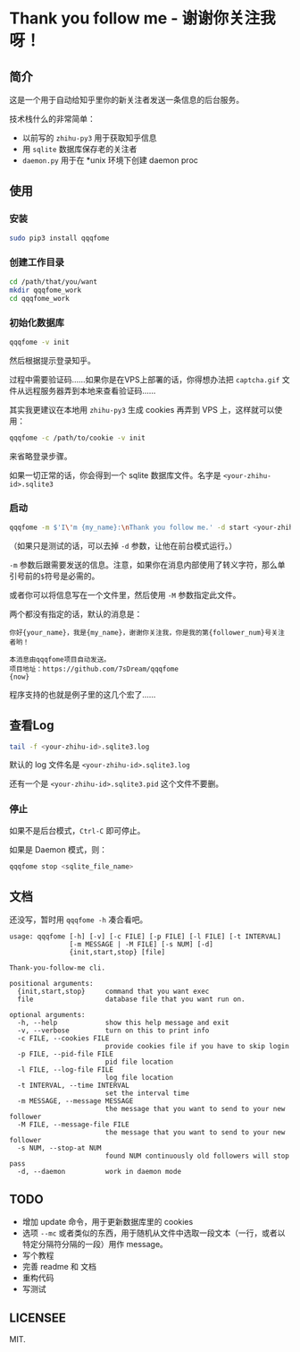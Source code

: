 # Thank you follow me - 谢谢你关注我呀！

## 简介

这是一个用于自动给知乎里你的新关注者发送一条信息的后台服务。

技术栈什么的非常简单：

- 以前写的 `zhihu-py3` 用于获取知乎信息
- 用 `sqlite` 数据库保存老的关注者
- `daemon.py` 用于在 *unix 环境下创建 daemon proc

## 使用

### 安装

```bash
sudo pip3 install qqqfome
```

### 创建工作目录

```bash
cd /path/that/you/want
mkdir qqqfome_work
cd qqqfome_work
```

### 初始化数据库

```bash
qqqfome -v init
```

然后根据提示登录知乎。

过程中需要验证码……如果你是在VPS上部署的话，你得想办法把 `captcha.gif` 文件从远程服务器弄到本地来查看验证码…… 

其实我更建议在本地用 `zhihu-py3` 生成 cookies 再弄到 VPS 上，这样就可以使用：

```bash
qqqfome -c /path/to/cookie -v init
```

来省略登录步骤。

如果一切正常的话，你会得到一个 sqlite 数据库文件。名字是 `<your-zhihu-id>.sqlite3`

### 启动

```bash
qqqfome -m $'I\'m {my_name}:\nThank you follow me.' -d start <your-zhihu-id>.sqlite3
```

（如果只是测试的话，可以去掉 `-d` 参数，让他在前台模式运行。）

`-m` 参数后跟需要发送的信息。注意，如果你在消息内部使用了转义字符，那么单引号前的`$`符号是必需的。

或者你可以将信息写在一个文件里，然后使用 `-M` 参数指定此文件。

两个都没有指定的话，默认的消息是：

```text
你好{your_name}，我是{my_name}，谢谢你关注我，你是我的第{follower_num}号关注者哟！

本消息由qqqfome项目自动发送。
项目地址：https://github.com/7sDream/qqqfome
{now}
```

程序支持的也就是例子里的这几个宏了……

## 查看Log

```bash
tail -f <your-zhihu-id>.sqlite3.log
```

默认的 log 文件名是 `<your-zhihu-id>.sqlite3.log`

还有一个是 `<your-zhihu-id>.sqlite3.pid` 这个文件不要删。

### 停止

如果不是后台模式，`Ctrl-C` 即可停止。

如果是 Daemon 模式，则：

```bash
qqqfome stop <sqlite_file_name>
```

## 文档

还没写，暂时用 `qqqfome -h` 凑合看吧。

```text
usage: qqqfome [-h] [-v] [-c FILE] [-p FILE] [-l FILE] [-t INTERVAL]
               [-m MESSAGE | -M FILE] [-s NUM] [-d]
               {init,start,stop} [file]

Thank-you-follow-me cli.

positional arguments:
  {init,start,stop}     command that you want exec
  file                  database file that you want run on.

optional arguments:
  -h, --help            show this help message and exit
  -v, --verbose         turn on this to print info
  -c FILE, --cookies FILE
                        provide cookies file if you have to skip login
  -p FILE, --pid-file FILE
                        pid file location
  -l FILE, --log-file FILE
                        log file location
  -t INTERVAL, --time INTERVAL
                        set the interval time
  -m MESSAGE, --message MESSAGE
                        the message that you want to send to your new follower
  -M FILE, --message-file FILE
                        the message that you want to send to your new follower
  -s NUM, --stop-at NUM
                        found NUM continuously old followers will stop pass
  -d, --daemon          work in daemon mode
```

## TODO

- 增加 update 命令，用于更新数据库里的 cookies
- 选项 `--mc` 或者类似的东西，用于随机从文件中选取一段文本（一行，或者以特定分隔符分隔的一段）用作 message。
- 写个教程
- 完善 readme 和 文档
- 重构代码
- 写测试

## LICENSEE

MIT.
